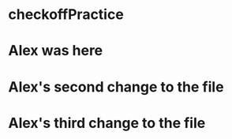 # checkoffPractice

# Alex was here

# Alex's second change to the file

# Alex's third change to the file
